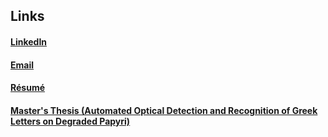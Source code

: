 ## Links

#### [LinkedIn](https://www.linkedin.com/in/carson-m-brown/)
#### [Email](mailto:carson.mattox@gmail.com)
#### [Résumé](https://drive.google.com/file/d/10TAHnDrL2GU9Td1HtAVgZhIFvhIrZqoB/view?usp=sharing)
#### [Master's Thesis (Automated Optical Detection and Recognition of Greek Letters on Degraded Papyri)](https://raw.githubusercontent.com/CarsonMBrown/glyphs/main/AutomatedOpticalDetectionAndRecognitionOfGreekLettersOnDegradedPapyri.pdf)


<!--
**CarsonMBrown/CarsonMBrown** is a ✨ _special_ ✨ repository because its `README.md` (this file) appears on your GitHub profile.

Here are some ideas to get you started:

- 🔭 I’m currently working on ...
- 🌱 I’m currently learning ...
- 👯 I’m looking to collaborate on ...
- 🤔 I’m looking for help with ...
- 💬 Ask me about ...
- 📫 How to reach me: ...
- 😄 Pronouns: ...
- ⚡ Fun fact: ...
-->
